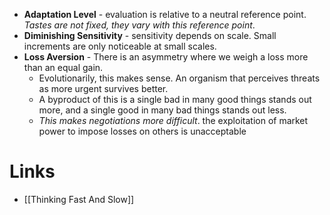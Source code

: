 * **Adaptation Level** - evaluation is relative to a neutral reference point. *Tastes are not fixed, they vary with this reference point*.
* **Diminishing Sensitivity** - sensitivity depends on scale. Small increments are only noticeable at small scales.
* **Loss Aversion** - There is an asymmetry where we weigh a loss more than an equal gain.
	* Evolutionarily, this makes sense. An organism that perceives threats as more urgent survives better.
	* A byproduct of this is a single bad in many good things stands out more, and a single good in many bad things stands out less.
	* *This makes negotiations more difficult*. the exploitation of market power to impose losses on others is unacceptable

# Links
* [[Thinking Fast And Slow]]